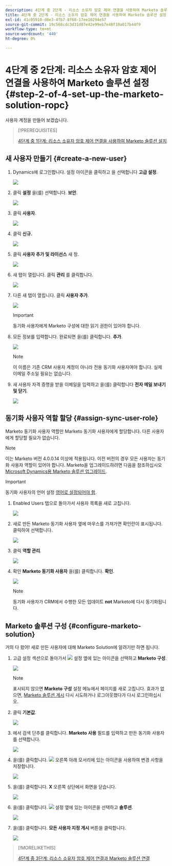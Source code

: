 ```yaml
---
description: 4단계 중 2단계 - 리소스 소유자 암호 제어 연결을 사용하여 Marketo 솔루션 설정 - Marketo 문서 - 제품 설명서
title: 4단계 중 2단계 - 리소스 소유자 암호 제어 연결을 사용하여 Marketo 솔루션 설정
exl-id: 41c05910-d8e3-4fb7-8f68-17ee10294e57
source-git-commit: 19c568cdc3d31d07e42e99eb7e48f10a017b44f9
workflow-type: tm+mt
source-wordcount: '440'
ht-degree: 0%

---
```


# 4단계 중 2단계: 리소스 소유자 암호 제어 연결을 사용하여 Marketo 솔루션 설정 {#step-2-of-4-set-up-the-marketo-solution-ropc}

사용자 계정을 만들어 보겠습니다.

>[!PREREQUISITES]
>
>[4단계 중 1단계: 리소스 소유자 암호 제어 연결을 사용하여 Marketo 솔루션 설치](/help/marketo/product-docs/crm-sync/microsoft-dynamics-sync/sync-setup/microsoft-dynamics-365-with-ropc-connection/step-1-of-4-install.md)

## 새 사용자 만들기 {#create-a-new-user}

1. Dynamics에 로그인합니다. 설정 아이콘을 클릭하고 을 선택합니다 **고급 설정**.

   ![](assets/one.png)

1. 클릭 **설정** 을(를) 선택합니다. **보안**.

   ![](assets/two.png)

1. 클릭 **사용자**.

   ![](assets/three.png)

1. 클릭 **신규.**

   ![](assets/four.png)

1. 클릭 **사용자 추가 및 라이선스** 새 창.

   ![](assets/five.png)

1. 새 탭이 열립니다. 클릭 **관리** 를 클릭합니다.

   ![](assets/six.png)

1. 다른 새 탭이 열립니다. 클릭 **사용자 추가**.

   ![](assets/seven.png)

   >[!IMPORTANT]
   >
   >동기화 사용자에게 Marketo 구성에 대한 읽기 권한이 있어야 합니다.

1. 모든 정보를 입력합니다. 완료되면 을(를) 클릭합니다. **추가**.

   ![](assets/eight.png)

   >[!NOTE]
   >
   >이 이름은 기존 CRM 사용자 계정이 아니라 전용 동기화 사용자여야 합니다. 실제 이메일 주소일 필요는 없습니다.

1. 새 사용자 자격 증명을 받을 이메일을 입력하고 을(를) 클릭합니다 **전자 메일 보내기 및 닫기**.

   ![](assets/nine.png)

## 동기화 사용자 역할 할당 {#assign-sync-user-role}

Marketo 동기화 사용자 역할만 Marketo 동기화 사용자에게 할당합니다. 다른 사용자에게 할당할 필요가 없습니다.

>[!NOTE]
>
>이는 Marketo 버전 4.0.0.14 이상에 적용됩니다. 이전 버전의 경우 모든 사용자는 동기화 사용자 역할이 있어야 합니다. Marketo을 업그레이드하려면 다음을 참조하십시오 [Microsoft Dynamics용 Marketo 솔루션 업그레이드](/help/marketo/product-docs/crm-sync/microsoft-dynamics-sync/sync-setup/update-the-marketo-solution-for-microsoft-dynamics.md).

>[!IMPORTANT]
>
>동기화 사용자의 언어 설정 [영어로 설정되어야 함](https://portal.dynamics365support.com/knowledgebase/article/KA-01201/en-us).

1. Enabled Users 탭으로 돌아가서 사용자 목록을 새로 고칩니다.

   ![](assets/ten.png)

1. 새로 만든 Marketo 동기화 사용자 옆에 마우스를 가져가면 확인란이 표시됩니다. 클릭하여 선택합니다.

   ![](assets/eleven.png)

1. 클릭 **역할 관리**.

   ![](assets/twelve.png)

1. 확인 **Marketo 동기화 사용자** 을(를) 클릭합니다. **확인**.

   ![](assets/thirteen.png)

   >[!NOTE]
   >
   >동기화 사용자가 CRM에서 수행한 모든 업데이트 **not** Marketo에 다시 동기화됩니다.

## Marketo 솔루션 구성 {#configure-marketo-solution}

거의 다 왔어! 새로 만든 사용자에 대해 Marketo Solution에 알려기만 하면 됩니다.

1. 고급 설정 섹션으로 돌아가서 ![](assets/image2015-5-13-15-3a49-3a19.png) 설정 옆에 있는 아이콘을 선택하고 **Marketo 구성**.

   ![](assets/fourteen.png)

   >[!NOTE]
   >
   >표시되지 않으면 **Marketo 구성** 설정 메뉴에서 페이지를 새로 고칩니다. 효과가 없으면, [Marketo 솔루션 게시](/help/marketo/product-docs/crm-sync/microsoft-dynamics-sync/sync-setup/microsoft-dynamics-365-with-ropc-connection/step-1-of-4-install.md) 다시 시도하거나 로그아웃했다가 다시 로그인하십시오.

1. 클릭 **기본값**.

   ![](assets/fifteen.png)

1. 에서 검색 단추를 클릭합니다. **Marketo 사용** 필드를 입력하고 만든 동기화 사용자를 선택합니다.

   ![](assets/sixteen.png)

1. 을(를) 클릭합니다. ![](assets/image2015-3-13-15-3a10-3a11.png) 오른쪽 아래 모서리에 있는 아이콘을 사용하여 변경 사항을 저장합니다.

   ![](assets/image2015-3-13-15-3a3-3a3.png)

1. 을(를) 클릭합니다. **X** 오른쪽 상단에서 화면을 닫습니다.

   ![](assets/seventeen.png)

1. 을(를) 클릭합니다. ![](assets/image2015-5-13-15-3a49-3a19-1.png) 설정 옆에 있는 아이콘을 선택하고 **솔루션**.

   ![](assets/eighteen.png)

1. 을(를) 클릭합니다. **모든 사용자 지정 게시** 버튼을 클릭합니다.

   ![](assets/nineteen.png)

>[!MORELIKETHIS]
>
>[4단계 중 3단계: 리소스 소유자 암호 제어 연결과 Marketo 솔루션 연결](/help/marketo/product-docs/crm-sync/microsoft-dynamics-sync/sync-setup/microsoft-dynamics-365-with-ropc-connection/step-3-of-4-set-up.md)

